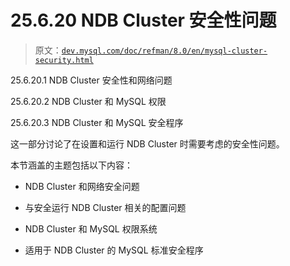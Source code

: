 # 25.6.20 NDB Cluster 安全性问题

> 原文：[`dev.mysql.com/doc/refman/8.0/en/mysql-cluster-security.html`](https://dev.mysql.com/doc/refman/8.0/en/mysql-cluster-security.html)

25.6.20.1 NDB Cluster 安全性和网络问题

25.6.20.2 NDB Cluster 和 MySQL 权限

25.6.20.3 NDB Cluster 和 MySQL 安全程序

这一部分讨论了在设置和运行 NDB Cluster 时需要考虑的安全性问题。

本节涵盖的主题包括以下内容：

+   NDB Cluster 和网络安全问题

+   与安全运行 NDB Cluster 相关的配置问题

+   NDB Cluster 和 MySQL 权限系统

+   适用于 NDB Cluster 的 MySQL 标准安全程序
